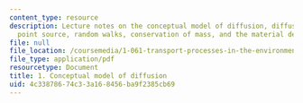 ```yaml
---
content_type: resource
description: Lecture notes on the conceptual model of diffusion, diffusion from a
  point source, random walks, conservation of mass, and the material derivative.
file: null
file_location: /coursemedia/1-061-transport-processes-in-the-environment-fall-2008/4c33878674c33a168456ba9f2385cb69_conserve.pdf
file_type: application/pdf
resourcetype: Document
title: 1. Conceptual model of diffusion
uid: 4c338786-74c3-3a16-8456-ba9f2385cb69
---
```

